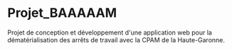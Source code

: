 # Projet_BAAAAAM
Projet de conception et développement d'une application web pour la dématérialisation des arrêts de travail avec la CPAM de la Haute-Garonne.
